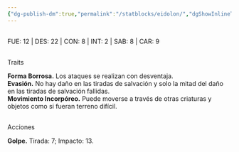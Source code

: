 ```yaml
---
{"dg-publish-dm":true,"permalink":"/statblocks/eidolon/","dgShowInlineTitle":"false"}
---
```


<p><span><span style="display:none"> AC:<span id="ac"><strong>12</strong></span> | HP: <span id="hp">44</span> | IN: <span id="in">4</span></span></span></p><p><span><div data-callout-metadata="" data-callout-fold="" data-callout="example" class="callout node-insert-event"><div class="callout-title" dir="auto"><div class="callout-icon"><svg width="16" height="16"></svg></div><div class="callout-title-inner">FUE: <span class="dice-roller no-icon" aria-label-position="top" data-dice="d20+-1" aria-label="d20+-1
[13]+-1"><span class="dice-roller-result">12</span></span> | DES: <span class="dice-roller no-icon" aria-label-position="top" data-dice="d20+4" aria-label="d20+4
[18]+4"><span class="dice-roller-result">22</span></span> | CON: <span class="dice-roller no-icon" aria-label-position="top" data-dice="d20+1" aria-label="d20+1
[7]+1"><span class="dice-roller-result">8</span></span> | INT: <span class="dice-roller no-icon" aria-label-position="top" data-dice="d20+0" aria-label="d20+0
[2]+0"><span class="dice-roller-result">2</span></span> | SAB: <span class="dice-roller no-icon" aria-label-position="top" data-dice="d20+1" aria-label="d20+1
[7]+1"><span class="dice-roller-result">8</span></span> | CAR: <span class="dice-roller no-icon" aria-label-position="top" data-dice="d20+0" aria-label="d20+0
[9]+0"><span class="dice-roller-result">9</span></span></div></div></div></span></p><p><span><div data-callout-metadata="" data-callout-fold="" data-callout="example" class="callout node-insert-event"><div class="callout-title" dir="auto"><div class="callout-icon"><svg width="16" height="16"></svg></div><div class="callout-title-inner">Traits</div></div><div class="callout-content">
<p dir="auto"><strong>Forma Borrosa.</strong> Los ataques se realizan con desventaja.<br>
<strong>Evasión.</strong> No hay daño en las tiradas de salvación y solo la mitad del daño en las tiradas de salvación fallidas.<br>
<strong>Movimiento Incorpóreo.</strong> Puede moverse a través de otras criaturas y objetos como si fueran terreno difícil.</p>
</div></div></span></p><p><span><div data-callout-metadata="" data-callout-fold="" data-callout="example" class="callout node-insert-event"><div class="callout-title" dir="auto"><div class="callout-icon"><svg width="16" height="16"></svg></div><div class="callout-title-inner">Acciones</div></div><div class="callout-content">
<p dir="auto"><strong>Golpe.</strong> Tirada: <span class="dice-roller no-icon is-min" aria-label-position="top" data-dice="d20+6" aria-label="d20+6
[1]+6"><span class="dice-roller-result">7</span></span>; Impacto: <span class="dice-roller no-icon" aria-label-position="top" data-dice="d10+4" aria-label="d10+4
[9]+4"><span class="dice-roller-result">13</span></span>.</p>
</div></div></span></p>